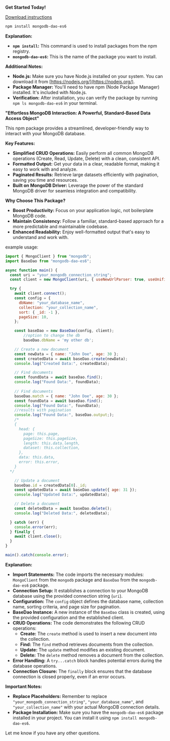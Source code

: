 **Get Started Today!**

[Download instructions](https://www.npmjs.com/package/mongodb-dao-es6?activeTab=readme)

```bash
npm install mongodb-dao-es6
```

**Explanation:**

* **`npm install`:** This command is used to install packages from the npm registry.
* **`mongodb-dao-es6`:**  This is the name of the package you want to install.


**Additional Notes:**

* **Node.js:** Make sure you have Node.js installed on your system. You can download it from [https://nodejs.org/](https://nodejs.org/).
* **Package Manager:**  You'll need to have npm (Node Package Manager) installed. It's included with Node.js. 
* **Verification:** After installation, you can verify the package by running `npm ls mongodb-dao-es6` in your terminal. 


**"Effortless MongoDB Interaction: A Powerful, Standard-Based Data Access Object"**

This npm package provides a streamlined, developer-friendly way to interact with your MongoDB database.  

**Key Features:**

* **Simplified CRUD Operations:**  Easily perform all common MongoDB operations (Create, Read, Update, Delete) with a clean, consistent API.
* **Formatted Output:**  Get your data in a clear, readable format, making it easy to work with and analyze.
* **Paginated Results:**  Retrieve large datasets efficiently with pagination, saving you time and resources.
* **Built on MongoDB Driver:**  Leverage the power of the standard MongoDB driver for seamless integration and compatibility.

**Why Choose This Package?**

* **Boost Productivity:**  Focus on your application logic, not boilerplate MongoDB code.
* **Maintain Consistency:**  Follow a familiar, standard-based approach for a more predictable and maintainable codebase.
* **Enhanced Readability:**  Enjoy well-formatted output that's easy to understand and work with.

example usage:
```javascript
import { MongoClient } from "mongodb";
import BaseDao from "mongodb-dao-es6";

async function main() {
  const uri = "your_mongodb_connection_string";
  const client = new MongoClient(uri, { useNewUrlParser: true, useUnifiedTopology: true });

  try {
    await client.connect();
    const config = {
      dbName: "your_database_name",
      collection: "your_collection_name",
      sort: { _id: -1 },
      pageSize: 10,
    };

    const baseDao = new BaseDao(config, client);
		//option to change the db
		baseDao.dbName = 'my other db';

    // Create a new document
    const newData = { name: "John Doe", age: 30 };
    const createdData = await baseDao.create(newData);
    console.log("Created Data:", createdData);

    // Find documents
    const foundData = await baseDao.find();
    console.log("Found Data:", foundData);
		
    // Find documents
	baseDao.match = { name: "John Doe", age: 30 };
    const foundData = await baseDao.find();
    console.log("Found Data:", foundData);
	//results with pagination
	console.log("Found Data:", baseDao.output;);
	/*
	{
      head: {
        page: this.page,
        pageSize: this.pageSize,
        length: this.data.length,
        dataset: this.collection,
      },
      data: this.data,
      error: this.error,
    }
  */

    // Update a document
    baseDao.id = createdData[0]._id;
    const updatedData = await baseDao.update({ age: 31 });
    console.log("Updated Data:", updatedData);

    // Delete a document
    const deletedData = await baseDao.delete();
    console.log("Deleted Data:", deletedData);

  } catch (err) {
    console.error(err);
  } finally {
    await client.close();
  }
}

main().catch(console.error);
```

**Explanation:**

* **Import Statements:** The code imports the necessary modules: `MongoClient` from the `mongodb` package and `BaseDao` from the `mongodb-dao-es6` package.
* **Connection Setup:**  It establishes a connection to your MongoDB database using the provided connection string (`uri`).
* **Configuration:**  The `config` object defines the database name, collection name, sorting criteria, and page size for pagination.
* **BaseDao Instance:**  A new instance of the `BaseDao` class is created, using the provided configuration and the established client.
* **CRUD Operations:** The code demonstrates the following CRUD operations:
    * **Create:**  The `create` method is used to insert a new document into the collection.
    * **Find:**  The `find` method retrieves documents from the collection.
    * **Update:**  The `update` method modifies an existing document.
    * **Delete:**  The `delete` method removes a document from the collection.
* **Error Handling:**  A `try...catch` block handles potential errors during the database operations.
* **Connection Closure:**  The `finally` block ensures that the database connection is closed properly, even if an error occurs.

**Important Notes:**

* **Replace Placeholders:**  Remember to replace `"your_mongodb_connection_string"`, `"your_database_name"`, and `"your_collection_name"` with your actual MongoDB connection details.
* **Package Installation:**  Make sure you have the `mongodb-dao-es6` package installed in your project. You can install it using `npm install mongodb-dao-es6`. 



Let me know if you have any other questions. 
